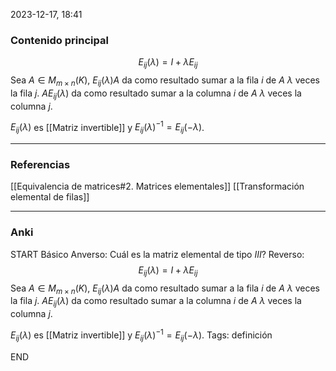 2023-12-17, 18:41
### Contenido principal

$$E_{ij} (\lambda) = I + \lambda E_{ij} $$ 
Sea $A \in M_{m \times n} (K)$, $E_{ij}(\lambda)A$ da como resultado sumar a la fila $i$ de $A$ $\lambda$ veces la fila $j$.
$A E_{ij} (\lambda)$ da como resultado sumar a la columna $i$ de $A$ $\lambda$ veces la columna $j$.

$E_{ij}(\lambda)$ es [[Matriz invertible]] y $E_{ij}(\lambda)^{-1} = E_{ij} (- \lambda)$.


--- 
### Referencias

[[Equivalencia de matrices#2. Matrices elementales]]
[[Transformación elemental de filas]]

---
### Anki

START
Básico
Anverso: Cuál es la matriz elemental de tipo $III$?
Reverso:
$$E_{ij} (\lambda) = I + \lambda E_{ij} $$ 
Sea $A \in M_{m \times n} (K)$, $E_{ij}(\lambda)A$ da como resultado sumar a la fila $i$ de $A$ $\lambda$ veces la fila $j$.
$A E_{ij} (\lambda)$ da como resultado sumar a la columna $i$ de $A$ $\lambda$ veces la columna $j$.

$E_{ij}(\lambda)$ es [[Matriz invertible]] y $E_{ij}(\lambda)^{-1} = E_{ij} (- \lambda)$.
Tags: definición
<!--ID: 1704822883760-->
END
